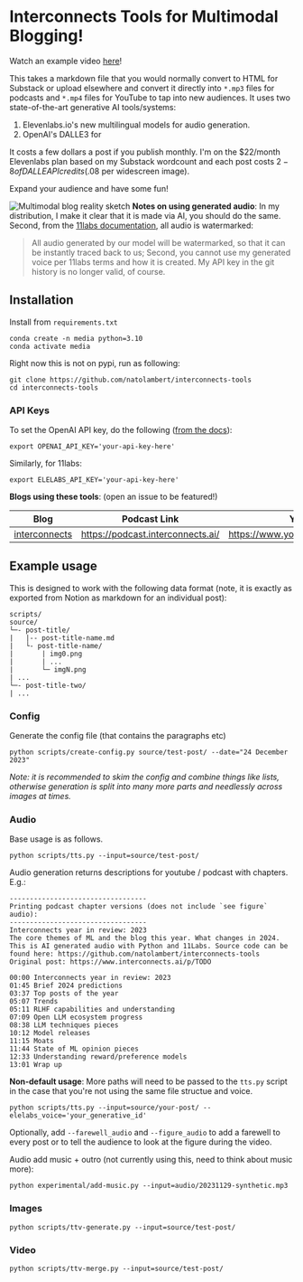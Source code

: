 # Interconnects Tools for Multimodal Blogging!

Watch an example video [here](https://www.youtube.com/watch?v=0i0aBJGgtpk)!

This takes a markdown file that you would normally convert to HTML for Substack or upload elsewhere and convert it directly into `*.mp3` files for podcasts and `*.mp4` files for YouTube to tap into new audiences. It uses two state-of-the-art generative AI tools/systems:
1. Elevenlabs.io's new multilingual models for audio generation.
2. OpenAI's DALLE3 for 

It costs a few dollars a post if you publish monthly. I'm on the $22/month Elevenlabs plan based on my Substack wordcount and each post costs $2-8 of DALLE API credits ($.08 per widescreen image).

Expand your audience and have some fun!

![Multimodal blog reality sketch](https://github.com/natolambert/interconnects-tools/assets/10695622/096b2f55-f14f-4484-b780-1cfb0bc898ee)
**Notes on using generated audio**: 
In my distribution, I make it clear that it is made via AI, you should do the same.
Second, from the [11labs documentation](https://help.elevenlabs.io/hc/en-us/articles/13313778519057-Are-there-any-restrictions-on-what-voices-I-can-upload-for-voice-cloning-), all audio is watermarked:
> All audio generated by our model will be watermarked, so that it can be instantly traced back to us;
Second, you cannot use my generated voice per 11labs terms and how it is created. 
My API key in the git history is no longer valid, of course.

## Installation
Install from `requirements.txt`
```
conda create -n media python=3.10
conda activate media
```

Right now this is not on pypi, run as following:
```
git clone https://github.com/natolambert/interconnects-tools
cd interconnects-tools
```

### API Keys
To set the OpenAI API key, do the following ([from the docs](https://platform.openai.com/docs/quickstart?context=python)):
```
export OPENAI_API_KEY='your-api-key-here'
```
Similarly, for 11labs:
```
export ELELABS_API_KEY='your-api-key-here'
```

**Blogs using these tools**:
(open an issue to be featured!)

| Blog            | Podcast Link                           | YouTube Link                                   |
|-----------------|----------------------------------------|------------------------------------------------|
| [interconnects](https://www.interconnects.ai/) | https://podcast.interconnects.ai/ | https://www.youtube.com/@interconnects |


## Example usage
This is designed to work with the following data format (note, it is exactly as exported from Notion as markdown for an individual post):

```
scripts/
source/
└─- post-title/
|   |-- post-title-name.md
|   └- post-title-name/
|       | img0.png
|       | ...
|       └─ imgN.png
| ...
└─- post-title-two/
| ...
```

### Config
Generate the config file (that contains the paragraphs etc)
```
python scripts/create-config.py source/test-post/ --date="24 December 2023"
```
*Note: it is recommended to skim the config and combine things like lists, otherwise generation is split into many more parts and needlessly across images at times.*

### Audio 
Base usage is as follows.
```
python scripts/tts.py --input=source/test-post/
```
Audio generation returns descriptions for youtube / podcast with chapters. E.g.:
```
----------------------------------
Printing podcast chapter versions (does not include `see figure` audio):
----------------------------------
Interconnects year in review: 2023
The core themes of ML and the blog this year. What changes in 2024.
This is AI generated audio with Python and 11Labs. Source code can be found here: https://github.com/natolambert/interconnects-tools
Original post: https://www.interconnects.ai/p/TODO

00:00 Interconnects year in review: 2023
01:45 Brief 2024 predictions
03:37 Top posts of the year
05:07 Trends
05:11 RLHF capabilities and understanding
07:09 Open LLM ecosystem progress
08:38 LLM techniques pieces
10:12 Model releases
11:15 Moats
11:44 State of ML opinion pieces
12:33 Understanding reward/preference models
13:01 Wrap up
```

**Non-default usage**:
More paths will need to be passed to the `tts.py` script in the case that you're not using the same file structue and voice.
```
python scripts/tts.py --input=source/your-post/ --elelabs_voice='your_generative_id' 
```
Optionally, add `--farewell_audio` and `--figure_audio` to add a farewell to every post or to tell the audience to look at the figure during the video.

Audio add music + outro (not currently using this, need to think about music more):
```
python experimental/add-music.py --input=audio/20231129-synthetic.mp3
```

### Images
```
python scripts/ttv-generate.py --input=source/test-post/
```

### Video
```
python scripts/ttv-merge.py --input=source/test-post/
```